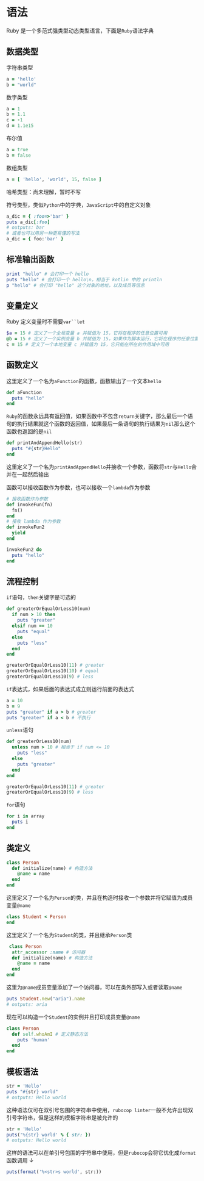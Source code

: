 # 语法
Ruby 是一个多范式强类型动态类型语言，下面是`Ruby`语法字典



## 数据类型

字符串类型

```Ruby
a = 'hello'
b = "world"

```


数字类型

```Ruby
a = 1
b = 1.1
c = -1
d = 1.1e15
```


布尔值

```Ruby
a = true
b = false
```


数组类型

```Ruby
a = [ 'hello', 'world', 15, false ]
```


哈希类型：尚未理解，暂时不写

符号类型，类似`Python`中的字典，`JavaScript`中的自定义对象

```Ruby
a_dic = { :foo=>'bar' }
puts a_dic[:foo]
# outputs: bar
# 或者也可以用另一种更易懂的写法
a_dic = { foo:'bar' }

```


## 标准输出函数

```Ruby
print "hello" # 会打印一个 hello
puts "hello" # 会打印一个 hello\n，相当于 kotlin 中的 println
p "hello" # 会打印 "hello" 这个对象的地址，以及成员等信息
```


## 变量定义

Ruby 定义变量时不需要`var``let`

```Ruby
$a = 15 # 定义了一个全局变量 a 并赋值为 15，它将在程序的任意位置可用
@b = 15 # 定义了一个实例变量 b 并赋值为 15，如果作为脚本运行，它将在程序的任意位置可用，如果在类中定义，它只能在类中使用
c = 15 # 定义了一个本地变量 c 并赋值为 15，它只能在所在的作用域中可用
```


## 函数定义

这里定义了一个名为`aFunction`的函数，函数输出了一个文本`hello`

```Ruby
def aFunction
  puts "hello"
end
```


`Ruby`的函数永远具有返回值，如果函数中不包含`return`关键字，那么最后一个语句的执行结果就这个函数的返回值，如果最后一条语句的执行结果为`nil`那么这个函数也返回的是`nil`

```Ruby
def printAndAppendHello(str)
  puts "#{str}Hello"
end
```


这里定义了一个名为`printAndAppendHello`并接收一个参数，函数将`str`与`Hello`合并在一起然后输出

函数可以接收函数作为参数，也可以接收一个`lambda`作为参数

```Ruby
# 接收函数作为参数
def invokeFun(fn)
  fn()
end
# 接收 lambda 作为参数
def invokeFun2
  yield
end

invokeFun2 do
  puts "hello"
end
```


## 流程控制

`if`语句，`then`关键字是可选的

```Ruby
def greaterOrEqualOrLess10(num)
  if num > 10 then
    puts "greater"
  elsif num == 10
    puts "equal"
  else
    puts "less"
  end
end

greaterOrEqualOrLess10(11) # greater
greaterOrEqualOrLess10(10) # equal
greaterOrEqualOrLess10(9) # less

```


`if`表达式，如果后面的表达式成立则运行前面的表达式

```Ruby
a = 10
b = 9
puts "greater" if a > b # greater
puts "greater" if a < b # 不执行

```


`unless`语句

```Ruby
def greaterOrLess10(num)
  unless num > 10 # 相当于 if num <= 10
    puts "less"
  else
    puts "greater"
  end
end

greaterOrEqualOrLess10(11) # greater
greaterOrEqualOrLess10(9) # less
```


`for`语句

```Ruby
for i in array
  puts i
end
```


## 类定义

```Ruby
class Person
  def initialize(name) # 构造方法
    @name = name
  end
end
```


这里定义了一个名为`Person`的类，并且在构造时接收一个参数并将它赋值为成员变量`@name`

```Ruby
class Student < Person
end
```


这里定义了一个名为`Student`的类，并且继承`Person`类

```Ruby
 class Person
  attr_accessor :name # 访问器
  def initialize(name) # 构造方法
    @name = name
  end
end
```


这里为`@name`成员变量添加了一个访问器，可以在类外部写入或者读取`@name`

```Ruby
puts Student.new("aria").name
# outputs: aria
```


现在可以构造一个`Student`的实例并且打印成员变量`@name`

```Ruby
class Person
  def self.whoAmI # 定义静态方法
    puts 'human'
  end
end
```


## 模板语法

```Ruby
str = 'Hello'
puts "#{str} world"
# outputs: Hello world
```


这种语法仅可在双引号包围的字符串中使用，`rubocop linter`一般不允许出现双引号字符串，但是这样的模板字符串是被允许的

```Ruby
str = 'Hello'
puts('%{str} world' % { str: })
# outputs: Hello world

```


这样的语法可以在单引号包围的字符串中使用，但是`rubocop`会将它优化成`format`函数调用 ↓

```Ruby
puts(format('%<str>s world', str:))
```

